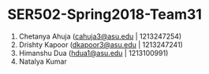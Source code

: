 # SER502-Spring2018-Team31
1. Chetanya Ahuja (cahuja3@asu.edu | 1213247254) 
2. Drishty Kapoor (dkapoor3@asu.edu | 1213247241)
3. Himanshu Dua (hdua1@asu.edu | 1213100991)
4. Natalya Kumar
